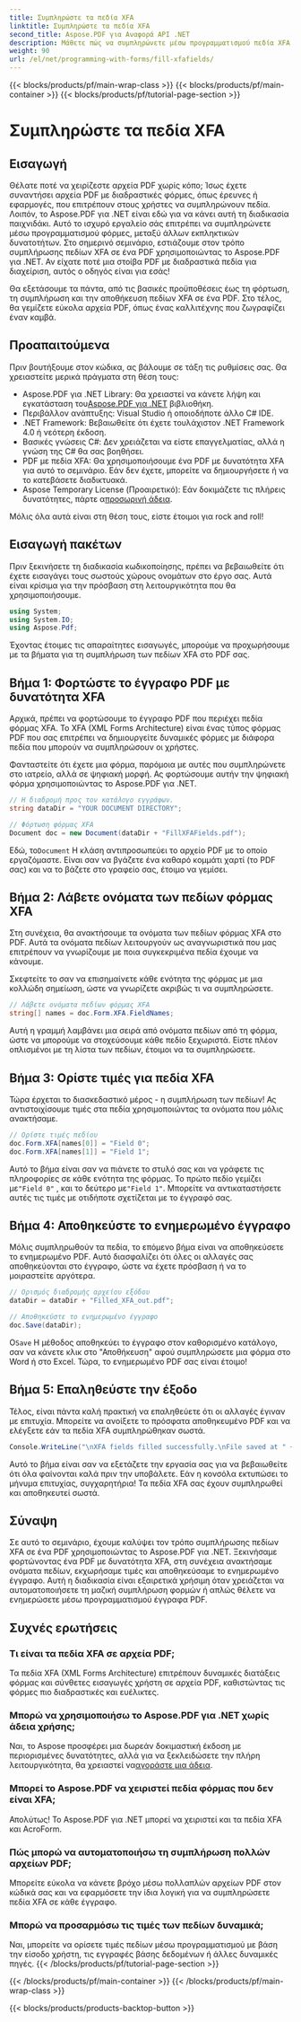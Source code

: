 ```yaml
---
title: Συμπληρώστε τα πεδία XFA
linktitle: Συμπληρώστε τα πεδία XFA
second_title: Aspose.PDF για Αναφορά API .NET
description: Μάθετε πώς να συμπληρώνετε μέσω προγραμματισμού πεδία XFA σε αρχεία PDF χρησιμοποιώντας το Aspose.PDF για .NET με αυτό το βήμα προς βήμα σεμινάριο. Ανακαλύψτε απλά, ισχυρά εργαλεία χειρισμού PDF.
weight: 90
url: /el/net/programming-with-forms/fill-xfafields/
---
```


{{< blocks/products/pf/main-wrap-class >}}
{{< blocks/products/pf/main-container >}}
{{< blocks/products/pf/tutorial-page-section >}}

# Συμπληρώστε τα πεδία XFA

## Εισαγωγή

Θέλατε ποτέ να χειρίζεστε αρχεία PDF χωρίς κόπο; Ίσως έχετε συναντήσει αρχεία PDF με διαδραστικές φόρμες, όπως έρευνες ή εφαρμογές, που επιτρέπουν στους χρήστες να συμπληρώνουν πεδία. Λοιπόν, το Aspose.PDF για .NET είναι εδώ για να κάνει αυτή τη διαδικασία παιχνιδάκι. Αυτό το ισχυρό εργαλείο σάς επιτρέπει να συμπληρώνετε μέσω προγραμματισμού φόρμες, μεταξύ άλλων εκπληκτικών δυνατοτήτων. Στο σημερινό σεμινάριο, εστιάζουμε στον τρόπο συμπλήρωσης πεδίων XFA σε ένα PDF χρησιμοποιώντας το Aspose.PDF για .NET. Αν είχατε ποτέ μια στοίβα PDF με διαδραστικά πεδία για διαχείριση, αυτός ο οδηγός είναι για εσάς!

Θα εξετάσουμε τα πάντα, από τις βασικές προϋποθέσεις έως τη φόρτωση, τη συμπλήρωση και την αποθήκευση πεδίων XFA σε ένα PDF. Στο τέλος, θα γεμίζετε εύκολα αρχεία PDF, όπως ένας καλλιτέχνης που ζωγραφίζει έναν καμβά.

## Προαπαιτούμενα

Πριν βουτήξουμε στον κώδικα, ας βάλουμε σε τάξη τις ρυθμίσεις σας. Θα χρειαστείτε μερικά πράγματα στη θέση τους:

-  Aspose.PDF για .NET Library: Θα χρειαστεί να κάνετε λήψη και εγκατάσταση του[Aspose.PDF για .NET](https://releases.aspose.com/pdf/net/) βιβλιοθήκη.
- Περιβάλλον ανάπτυξης: Visual Studio ή οποιοδήποτε άλλο C# IDE.
- .NET Framework: Βεβαιωθείτε ότι έχετε τουλάχιστον .NET Framework 4.0 ή νεότερη έκδοση.
- Βασικές γνώσεις C#: Δεν χρειάζεται να είστε επαγγελματίας, αλλά η γνώση της C# θα σας βοηθήσει.
- PDF με πεδία XFA: Θα χρησιμοποιήσουμε ένα PDF με δυνατότητα XFA για αυτό το σεμινάριο. Εάν δεν έχετε, μπορείτε να δημιουργήσετε ή να το κατεβάσετε διαδικτυακά.
-  Aspose Temporary License (Προαιρετικό): Εάν δοκιμάζετε τις πλήρεις δυνατότητες, πάρτε α[προσωρινή άδεια](https://purchase.aspose.com/temporary-license/).

Μόλις όλα αυτά είναι στη θέση τους, είστε έτοιμοι για rock and roll!

## Εισαγωγή πακέτων

Πριν ξεκινήσετε τη διαδικασία κωδικοποίησης, πρέπει να βεβαιωθείτε ότι έχετε εισαγάγει τους σωστούς χώρους ονομάτων στο έργο σας. Αυτά είναι κρίσιμα για την πρόσβαση στη λειτουργικότητα που θα χρησιμοποιήσουμε.

```csharp
using System;
using System.IO;
using Aspose.Pdf;
```

Έχοντας έτοιμες τις απαραίτητες εισαγωγές, μπορούμε να προχωρήσουμε με τα βήματα για τη συμπλήρωση των πεδίων XFA στο PDF σας.

## Βήμα 1: Φορτώστε το έγγραφο PDF με δυνατότητα XFA

Αρχικά, πρέπει να φορτώσουμε το έγγραφο PDF που περιέχει πεδία φόρμας XFA. Το XFA (XML Forms Architecture) είναι ένας τύπος φόρμας PDF που σας επιτρέπει να δημιουργείτε δυναμικές φόρμες με διάφορα πεδία που μπορούν να συμπληρώσουν οι χρήστες.

Φανταστείτε ότι έχετε μια φόρμα, παρόμοια με αυτές που συμπληρώνετε στο ιατρείο, αλλά σε ψηφιακή μορφή. Ας φορτώσουμε αυτήν την ψηφιακή φόρμα χρησιμοποιώντας το Aspose.PDF για .NET.

```csharp
// Η διαδρομή προς τον κατάλογο εγγράφων.
string dataDir = "YOUR DOCUMENT DIRECTORY";

// Φόρτωση φόρμας XFA
Document doc = new Document(dataDir + "FillXFAFields.pdf");
```

 Εδώ, το`Document` Η κλάση αντιπροσωπεύει το αρχείο PDF με το οποίο εργαζόμαστε. Είναι σαν να βγάζετε ένα καθαρό κομμάτι χαρτί (το PDF σας) και να το βάζετε στο γραφείο σας, έτοιμο να γεμίσει.

## Βήμα 2: Λάβετε ονόματα των πεδίων φόρμας XFA

Στη συνέχεια, θα ανακτήσουμε τα ονόματα των πεδίων φόρμας XFA στο PDF. Αυτά τα ονόματα πεδίων λειτουργούν ως αναγνωριστικά που μας επιτρέπουν να γνωρίζουμε με ποια συγκεκριμένα πεδία έχουμε να κάνουμε.

Σκεφτείτε το σαν να επισημαίνετε κάθε ενότητα της φόρμας με μια κολλώδη σημείωση, ώστε να γνωρίζετε ακριβώς τι να συμπληρώσετε.

```csharp
// Λάβετε ονόματα πεδίων φόρμας XFA
string[] names = doc.Form.XFA.FieldNames;
```

Αυτή η γραμμή λαμβάνει μια σειρά από ονόματα πεδίων από τη φόρμα, ώστε να μπορούμε να στοχεύσουμε κάθε πεδίο ξεχωριστά. Είστε πλέον οπλισμένοι με τη λίστα των πεδίων, έτοιμοι να τα συμπληρώσετε.

## Βήμα 3: Ορίστε τιμές για πεδία XFA

Τώρα έρχεται το διασκεδαστικό μέρος - η συμπλήρωση των πεδίων! Ας αντιστοιχίσουμε τιμές στα πεδία χρησιμοποιώντας τα ονόματα που μόλις ανακτήσαμε.

```csharp
// Ορίστε τιμές πεδίου
doc.Form.XFA[names[0]] = "Field 0";
doc.Form.XFA[names[1]] = "Field 1";
```

 Αυτό το βήμα είναι σαν να πιάνετε το στυλό σας και να γράφετε τις πληροφορίες σε κάθε ενότητα της φόρμας. Το πρώτο πεδίο γεμίζει με`"Field 0"` , και το δεύτερο με`"Field 1"`. Μπορείτε να αντικαταστήσετε αυτές τις τιμές με οτιδήποτε σχετίζεται με το έγγραφό σας.

## Βήμα 4: Αποθηκεύστε το ενημερωμένο έγγραφο

Μόλις συμπληρωθούν τα πεδία, το επόμενο βήμα είναι να αποθηκεύσετε το ενημερωμένο PDF. Αυτό διασφαλίζει ότι όλες οι αλλαγές σας αποθηκεύονται στο έγγραφο, ώστε να έχετε πρόσβαση ή να το μοιραστείτε αργότερα.

```csharp
// Ορισμός διαδρομής αρχείου εξόδου
dataDir = dataDir + "Filled_XFA_out.pdf";

// Αποθηκεύστε το ενημερωμένο έγγραφο
doc.Save(dataDir);
```

 Ο`Save` Η μέθοδος αποθηκεύει το έγγραφο στον καθορισμένο κατάλογο, σαν να κάνετε κλικ στο "Αποθήκευση" αφού συμπληρώσετε μια φόρμα στο Word ή στο Excel. Τώρα, το ενημερωμένο PDF σας είναι έτοιμο!

## Βήμα 5: Επαληθεύστε την έξοδο

Τέλος, είναι πάντα καλή πρακτική να επαληθεύετε ότι οι αλλαγές έγιναν με επιτυχία. Μπορείτε να ανοίξετε το πρόσφατα αποθηκευμένο PDF και να ελέγξετε εάν τα πεδία XFA συμπληρώθηκαν σωστά.

```csharp
Console.WriteLine("\nXFA fields filled successfully.\nFile saved at " + dataDir);
```

Αυτό το βήμα είναι σαν να εξετάζετε την εργασία σας για να βεβαιωθείτε ότι όλα φαίνονται καλά πριν την υποβάλετε. Εάν η κονσόλα εκτυπώσει το μήνυμα επιτυχίας, συγχαρητήρια! Τα πεδία XFA σας έχουν συμπληρωθεί και αποθηκευτεί σωστά.

## Σύναψη

Σε αυτό το σεμινάριο, έχουμε καλύψει τον τρόπο συμπλήρωσης πεδίων XFA σε ένα PDF χρησιμοποιώντας το Aspose.PDF για .NET. Ξεκινήσαμε φορτώνοντας ένα PDF με δυνατότητα XFA, στη συνέχεια ανακτήσαμε ονόματα πεδίων, εκχωρήσαμε τιμές και αποθηκεύσαμε το ενημερωμένο έγγραφο. Αυτή η διαδικασία είναι εξαιρετικά χρήσιμη όταν χρειάζεται να αυτοματοποιήσετε τη μαζική συμπλήρωση φορμών ή απλώς θέλετε να ενημερώσετε μέσω προγραμματισμού έγγραφα PDF.

## Συχνές ερωτήσεις

### Τι είναι τα πεδία XFA σε αρχεία PDF;
Τα πεδία XFA (XML Forms Architecture) επιτρέπουν δυναμικές διατάξεις φόρμας και σύνθετες εισαγωγές χρήστη σε αρχεία PDF, καθιστώντας τις φόρμες πιο διαδραστικές και ευέλικτες.

### Μπορώ να χρησιμοποιήσω το Aspose.PDF για .NET χωρίς άδεια χρήσης;
 Ναι, το Aspose προσφέρει μια δωρεάν δοκιμαστική έκδοση με περιορισμένες δυνατότητες, αλλά για να ξεκλειδώσετε την πλήρη λειτουργικότητα, θα χρειαστεί να[αγοράστε μια άδεια](https://purchase.aspose.com/buy).

### Μπορεί το Aspose.PDF να χειριστεί πεδία φόρμας που δεν είναι XFA;
Απολύτως! Το Aspose.PDF για .NET μπορεί να χειριστεί και τα πεδία XFA και AcroForm.

### Πώς μπορώ να αυτοματοποιήσω τη συμπλήρωση πολλών αρχείων PDF;
Μπορείτε εύκολα να κάνετε βρόχο μέσω πολλαπλών αρχείων PDF στον κώδικά σας και να εφαρμόσετε την ίδια λογική για να συμπληρώσετε πεδία XFA σε κάθε έγγραφο.

### Μπορώ να προσαρμόσω τις τιμές των πεδίων δυναμικά;
Ναι, μπορείτε να ορίσετε τιμές πεδίων μέσω προγραμματισμού με βάση την είσοδο χρήστη, τις εγγραφές βάσης δεδομένων ή άλλες δυναμικές πηγές.
{{< /blocks/products/pf/tutorial-page-section >}}

{{< /blocks/products/pf/main-container >}}
{{< /blocks/products/pf/main-wrap-class >}}

{{< blocks/products/products-backtop-button >}}
